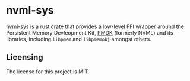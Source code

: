 # nvml-sys

[nvml-sys] is a rust crate that provides a low-level FFI wrapper around the Persistent Memory Devleopment Kit, [PMDK](https://pmem.io) (formerly NVML) and its libraries, including `libpmem` and `libpmemobj` amongst others.


## Licensing

The license for this project is MIT.

[nvml-sys]: https://github.com/lemonrock/nvml-sys "nvml-sys GitHub page"
